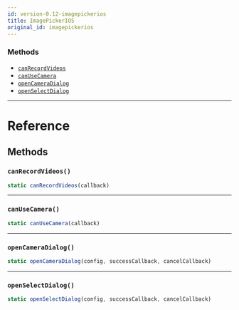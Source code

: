 ```yaml
---
id: version-0.12-imagepickerios
title: ImagePickerIOS
original_id: imagepickerios
---
```


### Methods

- [`canRecordVideos`](imagepickerios.md#canrecordvideos)
- [`canUseCamera`](imagepickerios.md#canusecamera)
- [`openCameraDialog`](imagepickerios.md#opencameradialog)
- [`openSelectDialog`](imagepickerios.md#openselectdialog)

---

# Reference

## Methods

### `canRecordVideos()`

```javascript
static canRecordVideos(callback)
```

---

### `canUseCamera()`

```javascript
static canUseCamera(callback)
```

---

### `openCameraDialog()`

```javascript
static openCameraDialog(config, successCallback, cancelCallback)
```

---

### `openSelectDialog()`

```javascript
static openSelectDialog(config, successCallback, cancelCallback)
```
